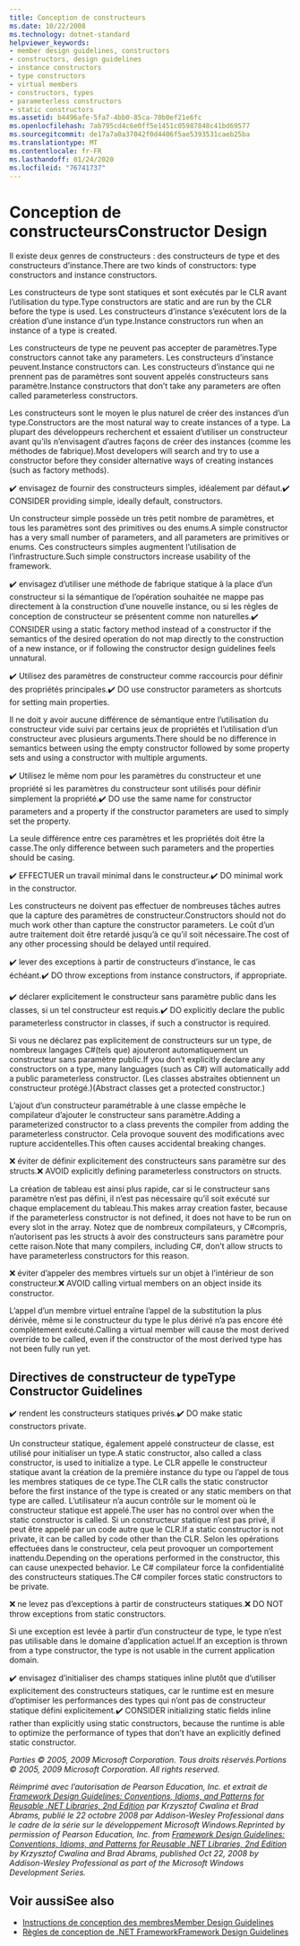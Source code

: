 ```yaml
---
title: Conception de constructeurs
ms.date: 10/22/2008
ms.technology: dotnet-standard
helpviewer_keywords:
- member design guidelines, constructors
- constructors, design guidelines
- instance constructors
- type constructors
- virtual members
- constructors, types
- parameterless constructors
- static constructors
ms.assetid: b4496afe-5fa7-4bb0-85ca-70b0ef21e6fc
ms.openlocfilehash: 7ab795cd4c6e0ff5e1451c05987848c41bd69577
ms.sourcegitcommit: de17a7a0a37042f0d4406f5ae5393531caeb25ba
ms.translationtype: MT
ms.contentlocale: fr-FR
ms.lasthandoff: 01/24/2020
ms.locfileid: "76741737"
---
```

# <a name="constructor-design"></a><span data-ttu-id="394fe-102">Conception de constructeurs</span><span class="sxs-lookup"><span data-stu-id="394fe-102">Constructor Design</span></span>

<span data-ttu-id="394fe-103">Il existe deux genres de constructeurs : des constructeurs de type et des constructeurs d’instance.</span><span class="sxs-lookup"><span data-stu-id="394fe-103">There are two kinds of constructors: type constructors and instance constructors.</span></span>

<span data-ttu-id="394fe-104">Les constructeurs de type sont statiques et sont exécutés par le CLR avant l’utilisation du type.</span><span class="sxs-lookup"><span data-stu-id="394fe-104">Type constructors are static and are run by the CLR before the type is used.</span></span> <span data-ttu-id="394fe-105">Les constructeurs d’instance s’exécutent lors de la création d’une instance d’un type.</span><span class="sxs-lookup"><span data-stu-id="394fe-105">Instance constructors run when an instance of a type is created.</span></span>

<span data-ttu-id="394fe-106">Les constructeurs de type ne peuvent pas accepter de paramètres.</span><span class="sxs-lookup"><span data-stu-id="394fe-106">Type constructors cannot take any parameters.</span></span> <span data-ttu-id="394fe-107">Les constructeurs d’instance peuvent.</span><span class="sxs-lookup"><span data-stu-id="394fe-107">Instance constructors can.</span></span> <span data-ttu-id="394fe-108">Les constructeurs d’instance qui ne prennent pas de paramètres sont souvent appelés constructeurs sans paramètre.</span><span class="sxs-lookup"><span data-stu-id="394fe-108">Instance constructors that don’t take any parameters are often called parameterless constructors.</span></span>

<span data-ttu-id="394fe-109">Les constructeurs sont le moyen le plus naturel de créer des instances d’un type.</span><span class="sxs-lookup"><span data-stu-id="394fe-109">Constructors are the most natural way to create instances of a type.</span></span> <span data-ttu-id="394fe-110">La plupart des développeurs recherchent et essaient d’utiliser un constructeur avant qu’ils n’envisagent d’autres façons de créer des instances (comme les méthodes de fabrique).</span><span class="sxs-lookup"><span data-stu-id="394fe-110">Most developers will search and try to use a constructor before they consider alternative ways of creating instances (such as factory methods).</span></span>

<span data-ttu-id="394fe-111">✔️ envisagez de fournir des constructeurs simples, idéalement par défaut.</span><span class="sxs-lookup"><span data-stu-id="394fe-111">✔️ CONSIDER providing simple, ideally default, constructors.</span></span>

<span data-ttu-id="394fe-112">Un constructeur simple possède un très petit nombre de paramètres, et tous les paramètres sont des primitives ou des enums.</span><span class="sxs-lookup"><span data-stu-id="394fe-112">A simple constructor has a very small number of parameters, and all parameters are primitives or enums.</span></span> <span data-ttu-id="394fe-113">Ces constructeurs simples augmentent l’utilisation de l’infrastructure.</span><span class="sxs-lookup"><span data-stu-id="394fe-113">Such simple constructors increase usability of the framework.</span></span>

<span data-ttu-id="394fe-114">✔️ envisagez d’utiliser une méthode de fabrique statique à la place d’un constructeur si la sémantique de l’opération souhaitée ne mappe pas directement à la construction d’une nouvelle instance, ou si les règles de conception de constructeur se présentent comme non naturelles.</span><span class="sxs-lookup"><span data-stu-id="394fe-114">✔️ CONSIDER using a static factory method instead of a constructor if the semantics of the desired operation do not map directly to the construction of a new instance, or if following the constructor design guidelines feels unnatural.</span></span>

<span data-ttu-id="394fe-115">✔️ Utilisez des paramètres de constructeur comme raccourcis pour définir des propriétés principales.</span><span class="sxs-lookup"><span data-stu-id="394fe-115">✔️ DO use constructor parameters as shortcuts for setting main properties.</span></span>

<span data-ttu-id="394fe-116">Il ne doit y avoir aucune différence de sémantique entre l’utilisation du constructeur vide suivi par certains jeux de propriétés et l’utilisation d’un constructeur avec plusieurs arguments.</span><span class="sxs-lookup"><span data-stu-id="394fe-116">There should be no difference in semantics between using the empty constructor followed by some property sets and using a constructor with multiple arguments.</span></span>

<span data-ttu-id="394fe-117">✔️ Utilisez le même nom pour les paramètres du constructeur et une propriété si les paramètres du constructeur sont utilisés pour définir simplement la propriété.</span><span class="sxs-lookup"><span data-stu-id="394fe-117">✔️ DO use the same name for constructor parameters and a property if the constructor parameters are used to simply set the property.</span></span>

<span data-ttu-id="394fe-118">La seule différence entre ces paramètres et les propriétés doit être la casse.</span><span class="sxs-lookup"><span data-stu-id="394fe-118">The only difference between such parameters and the properties should be casing.</span></span>

<span data-ttu-id="394fe-119">✔️ EFFECTUER un travail minimal dans le constructeur.</span><span class="sxs-lookup"><span data-stu-id="394fe-119">✔️ DO minimal work in the constructor.</span></span>

<span data-ttu-id="394fe-120">Les constructeurs ne doivent pas effectuer de nombreuses tâches autres que la capture des paramètres de constructeur.</span><span class="sxs-lookup"><span data-stu-id="394fe-120">Constructors should not do much work other than capture the constructor parameters.</span></span> <span data-ttu-id="394fe-121">Le coût d’un autre traitement doit être retardé jusqu’à ce qu’il soit nécessaire.</span><span class="sxs-lookup"><span data-stu-id="394fe-121">The cost of any other processing should be delayed until required.</span></span>

<span data-ttu-id="394fe-122">✔️ lever des exceptions à partir de constructeurs d’instance, le cas échéant.</span><span class="sxs-lookup"><span data-stu-id="394fe-122">✔️ DO throw exceptions from instance constructors, if appropriate.</span></span>

<span data-ttu-id="394fe-123">✔️ déclarer explicitement le constructeur sans paramètre public dans les classes, si un tel constructeur est requis.</span><span class="sxs-lookup"><span data-stu-id="394fe-123">✔️ DO explicitly declare the public parameterless constructor in classes, if such a constructor is required.</span></span>

<span data-ttu-id="394fe-124">Si vous ne déclarez pas explicitement de constructeurs sur un type, de nombreux langages C#(tels que) ajouteront automatiquement un constructeur sans paramètre public.</span><span class="sxs-lookup"><span data-stu-id="394fe-124">If you don’t explicitly declare any constructors on a type, many languages (such as C#) will automatically add a public parameterless constructor.</span></span> <span data-ttu-id="394fe-125">(Les classes abstraites obtiennent un constructeur protégé.)</span><span class="sxs-lookup"><span data-stu-id="394fe-125">(Abstract classes get a protected constructor.)</span></span>

<span data-ttu-id="394fe-126">L’ajout d’un constructeur paramétrable à une classe empêche le compilateur d’ajouter le constructeur sans paramètre.</span><span class="sxs-lookup"><span data-stu-id="394fe-126">Adding a parameterized constructor to a class prevents the compiler from adding the parameterless constructor.</span></span> <span data-ttu-id="394fe-127">Cela provoque souvent des modifications avec rupture accidentelles.</span><span class="sxs-lookup"><span data-stu-id="394fe-127">This often causes accidental breaking changes.</span></span>

<span data-ttu-id="394fe-128">❌ éviter de définir explicitement des constructeurs sans paramètre sur des structs.</span><span class="sxs-lookup"><span data-stu-id="394fe-128">❌ AVOID explicitly defining parameterless constructors on structs.</span></span>

<span data-ttu-id="394fe-129">La création de tableau est ainsi plus rapide, car si le constructeur sans paramètre n’est pas défini, il n’est pas nécessaire qu’il soit exécuté sur chaque emplacement du tableau.</span><span class="sxs-lookup"><span data-stu-id="394fe-129">This makes array creation faster, because if the parameterless constructor is not defined, it does not have to be run on every slot in the array.</span></span> <span data-ttu-id="394fe-130">Notez que de nombreux compilateurs, y C#compris, n’autorisent pas les structs à avoir des constructeurs sans paramètre pour cette raison.</span><span class="sxs-lookup"><span data-stu-id="394fe-130">Note that many compilers, including C#, don’t allow structs to have parameterless constructors for this reason.</span></span>

<span data-ttu-id="394fe-131">❌ éviter d’appeler des membres virtuels sur un objet à l’intérieur de son constructeur.</span><span class="sxs-lookup"><span data-stu-id="394fe-131">❌ AVOID calling virtual members on an object inside its constructor.</span></span>

<span data-ttu-id="394fe-132">L’appel d’un membre virtuel entraîne l’appel de la substitution la plus dérivée, même si le constructeur du type le plus dérivé n’a pas encore été complètement exécuté.</span><span class="sxs-lookup"><span data-stu-id="394fe-132">Calling a virtual member will cause the most derived override to be called, even if the constructor of the most derived type has not been fully run yet.</span></span>

## <a name="type-constructor-guidelines"></a><span data-ttu-id="394fe-133">Directives de constructeur de type</span><span class="sxs-lookup"><span data-stu-id="394fe-133">Type Constructor Guidelines</span></span>

<span data-ttu-id="394fe-134">✔️ rendent les constructeurs statiques privés.</span><span class="sxs-lookup"><span data-stu-id="394fe-134">✔️ DO make static constructors private.</span></span>

<span data-ttu-id="394fe-135">Un constructeur statique, également appelé constructeur de classe, est utilisé pour initialiser un type.</span><span class="sxs-lookup"><span data-stu-id="394fe-135">A static constructor, also called a class constructor, is used to initialize a type.</span></span> <span data-ttu-id="394fe-136">Le CLR appelle le constructeur statique avant la création de la première instance du type ou l’appel de tous les membres statiques de ce type.</span><span class="sxs-lookup"><span data-stu-id="394fe-136">The CLR calls the static constructor before the first instance of the type is created or any static members on that type are called.</span></span> <span data-ttu-id="394fe-137">L’utilisateur n’a aucun contrôle sur le moment où le constructeur statique est appelé.</span><span class="sxs-lookup"><span data-stu-id="394fe-137">The user has no control over when the static constructor is called.</span></span> <span data-ttu-id="394fe-138">Si un constructeur statique n’est pas privé, il peut être appelé par un code autre que le CLR.</span><span class="sxs-lookup"><span data-stu-id="394fe-138">If a static constructor is not private, it can be called by code other than the CLR.</span></span> <span data-ttu-id="394fe-139">Selon les opérations effectuées dans le constructeur, cela peut provoquer un comportement inattendu.</span><span class="sxs-lookup"><span data-stu-id="394fe-139">Depending on the operations performed in the constructor, this can cause unexpected behavior.</span></span> <span data-ttu-id="394fe-140">Le C# compilateur force la confidentialité des constructeurs statiques.</span><span class="sxs-lookup"><span data-stu-id="394fe-140">The C# compiler forces static constructors to be private.</span></span>

<span data-ttu-id="394fe-141">❌ ne levez pas d’exceptions à partir de constructeurs statiques.</span><span class="sxs-lookup"><span data-stu-id="394fe-141">❌ DO NOT throw exceptions from static constructors.</span></span>

<span data-ttu-id="394fe-142">Si une exception est levée à partir d’un constructeur de type, le type n’est pas utilisable dans le domaine d’application actuel.</span><span class="sxs-lookup"><span data-stu-id="394fe-142">If an exception is thrown from a type constructor, the type is not usable in the current application domain.</span></span>

<span data-ttu-id="394fe-143">✔️ envisagez d’initialiser des champs statiques inline plutôt que d’utiliser explicitement des constructeurs statiques, car le runtime est en mesure d’optimiser les performances des types qui n’ont pas de constructeur statique défini explicitement.</span><span class="sxs-lookup"><span data-stu-id="394fe-143">✔️ CONSIDER initializing static fields inline rather than explicitly using static constructors, because the runtime is able to optimize the performance of types that don’t have an explicitly defined static constructor.</span></span>

<span data-ttu-id="394fe-144">*Parties © 2005, 2009 Microsoft Corporation. Tous droits réservés.*</span><span class="sxs-lookup"><span data-stu-id="394fe-144">*Portions © 2005, 2009 Microsoft Corporation. All rights reserved.*</span></span>

<span data-ttu-id="394fe-145">*Réimprimé avec l’autorisation de Pearson Education, Inc. et extrait de [Framework Design Guidelines: Conventions, Idioms, and Patterns for Reusable .NET Libraries, 2nd Edition](https://www.informit.com/store/framework-design-guidelines-conventions-idioms-and-9780321545619) par Krzysztof Cwalina et Brad Abrams, publié le 22 octobre 2008 par Addison-Wesley Professional dans le cadre de la série sur le développement Microsoft Windows.*</span><span class="sxs-lookup"><span data-stu-id="394fe-145">*Reprinted by permission of Pearson Education, Inc. from [Framework Design Guidelines: Conventions, Idioms, and Patterns for Reusable .NET Libraries, 2nd Edition](https://www.informit.com/store/framework-design-guidelines-conventions-idioms-and-9780321545619) by Krzysztof Cwalina and Brad Abrams, published Oct 22, 2008 by Addison-Wesley Professional as part of the Microsoft Windows Development Series.*</span></span>

## <a name="see-also"></a><span data-ttu-id="394fe-146">Voir aussi</span><span class="sxs-lookup"><span data-stu-id="394fe-146">See also</span></span>

- [<span data-ttu-id="394fe-147">Instructions de conception des membres</span><span class="sxs-lookup"><span data-stu-id="394fe-147">Member Design Guidelines</span></span>](../../../docs/standard/design-guidelines/member.md)
- [<span data-ttu-id="394fe-148">Règles de conception de .NET Framework</span><span class="sxs-lookup"><span data-stu-id="394fe-148">Framework Design Guidelines</span></span>](../../../docs/standard/design-guidelines/index.md)
